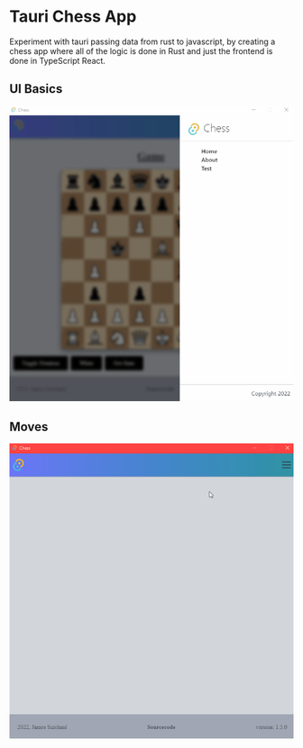 # Tauri Chess App

Experiment with tauri passing data from rust to javascript, by creating a chess app where all of the logic is done in Rust and just the frontend is done in TypeScript React.

## UI Basics

![Chess UI](./img/move_logic2.gif)

## Moves

![Chess Moves](./img/take_logic.gif)